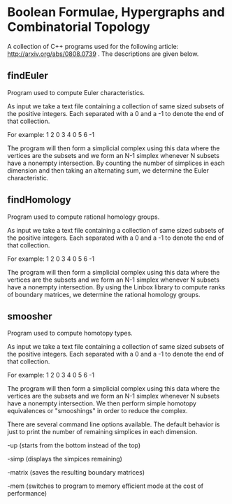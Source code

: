 # Boolean Formulae, Hypergraphs and Combinatorial Topology

A collection of C++ programs used for the following article: http://arxiv.org/abs/0808.0739 .
The descriptions are given below.

## findEuler

Program used to compute Euler characteristics.

As input we take a text file containing a collection of same sized subsets of the positive integers. Each separated with a 0 and a -1 to denote the end of that collection.

For example: 1 2 0 3 4 0 5 6 -1

The program will then form a simplicial complex using this data where the vertices are the subsets and we form an N-1 simplex whenever N subsets have a nonempty intersection. By counting the number of simplices in each dimension and then taking an alternating sum, we determine the Euler characteristic.

## findHomology

Program used to compute rational homology groups.

As input we take a text file containing a collection of same sized subsets of the positive integers. Each separated with a 0 and a -1 to denote the end of that collection.

For example: 1 2 0 3 4 0 5 6 -1

The program will then form a simplicial complex using this data where the vertices are the subsets and we form an N-1 simplex whenever N subsets have a nonempty intersection. By using the Linbox library to compute ranks of boundary matrices, we determine the rational homology groups.

## smoosher

Program used to compute homotopy types.

As input we take a text file containing a collection of same sized subsets of the positive integers. Each separated with a 0 and a -1 to denote the end of that collection.

For example: 1 2 0 3 4 0 5 6 -1

The program will then form a simplicial complex using this data where the vertices are the subsets and we form an N-1 simplex whenever N subsets have a nonempty intersection. We then perform simple homotopy equivalences or "smooshings" in order to reduce the complex.

There are several command line options available. The default behavior is just to print the number of remaining simplices in each dimension.

-up (starts from the bottom instead of the top)

-simp (displays the simpices remaining)

-matrix (saves the resulting boundary matrices)

-mem (switches to program to memory efficient mode at the cost of performance)


